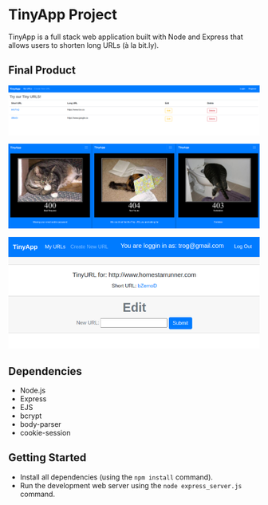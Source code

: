 # TinyApp Project

TinyApp is a full stack web application built with Node and Express that allows users to shorten long URLs (à la bit.ly).

## Final Product

!["TinyApp - Homepage"](https://raw.githubusercontent.com/0lgaP/tinyapp/master/docs/tinyapphomepage.png)

!["Enterprise grade errors!"](https://raw.githubusercontent.com/0lgaP/tinyapp/master/docs/errors.png)

!["Create a new URL"](https://github.com/0lgaP/tinyapp/blob/master/docs/createANewTinyURL.png?raw=true)

## Dependencies

- Node.js
- Express
- EJS
- bcrypt
- body-parser
- cookie-session

## Getting Started

- Install all dependencies (using the `npm install` command).
- Run the development web server using the `node express_server.js` command.